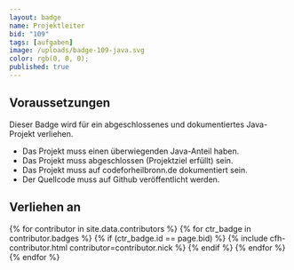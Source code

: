 ```yaml
---
layout: badge
name: Projektleiter
bid: "109"
tags: [aufgaben]
image: /uploads/badge-109-java.svg
color: rgb(0, 0, 0);
published: true
---
```


## Voraussetzungen

Dieser Badge wird für ein abgeschlossenes und dokumentiertes Java-Projekt verliehen.

* Das Projekt muss einen überwiegenden Java-Anteil haben.
* Das Projekt muss abgeschlossen (Projektziel erfüllt) sein.
* Das Projekt muss auf codeforheilbronn.de dokumentiert sein.
* Der Quellcode muss auf Github veröffentlicht werden.

## Verliehen an

{% for contributor in site.data.contributors %}
    {% for ctr_badge in contributor.badges %}
        {% if (ctr_badge.id == page.bid) %}
            {% include cfh-contributor.html contributor=contributor.nick %}
        {% endif %}
    {% endfor %}
{% endfor %}
